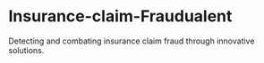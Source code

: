 # Insurance-claim-Fraudualent
Detecting and combating insurance claim fraud through innovative solutions.
